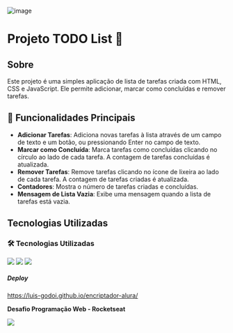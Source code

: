 ![image](https://github.com/user-attachments/assets/13f16833-316d-43b4-8c25-007327d639be)
<h1> Projeto TODO List 📝 </h1>

<h2>Sobre</h2>
Este projeto é uma simples aplicação de lista de tarefas criada com HTML, CSS e JavaScript. Ele permite adicionar, marcar como concluídas e remover tarefas.

## 🚀 Funcionalidades Principais
- **Adicionar Tarefas**: Adiciona novas tarefas à lista através de um campo de texto e um botão, ou pressionando Enter no campo de texto.
- **Marcar como Concluída**: Marca tarefas como concluídas clicando no círculo ao lado de cada tarefa. A contagem de tarefas concluídas é atualizada.
- **Remover Tarefas**: Remove tarefas clicando no ícone de lixeira ao lado de cada tarefa. A contagem de tarefas criadas é atualizada.
- **Contadores**: Mostra o número de tarefas criadas e concluídas.
- **Mensagem de Lista Vazia**: Exibe uma mensagem quando a lista de tarefas está vazia.

## Tecnologias Utilizadas 

<h3>🛠️ Tecnologias Utilizadas</h3>
<div>
  <img src="https://img.shields.io/badge/HTML-239120?style-for-the-badge&logo-html5&logoColor-white">
  <img src="https://img.shields.io/badge/CSS-239120?style-for-the-badge&logo-css3&logoColor-white">
  <img src="https://img.shields.io/badge/JavaScript-F7DF1E?style-for-the-badge&logo-javascript&logoColor-black">
</div>

##### Deploy
  https://luis-godoi.github.io/encriptador-alura/ 

**Desafio Programação Web - Rocketseat**
<div clas="cent">
  <img src="https://app.rocketseat.com.br/_next/image?url=https%3A%2F%2Fxesque.rocketseat.dev%2Fplatform%2F1710270064174.svg&w=128&q=75">
</div>
